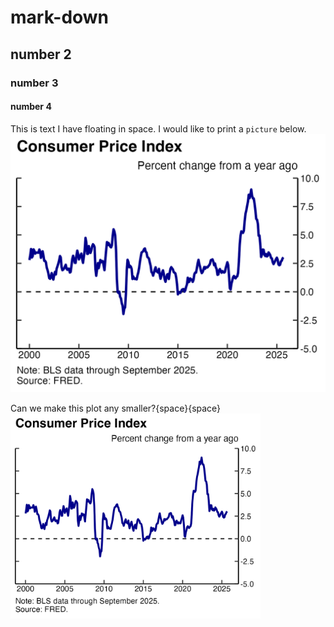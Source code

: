 # mark-down
## number 2
### number 3
#### number 4

This is text I have floating in space. I would like to print a `picture` below.
![Plot #1](plots/plot_cpi.png)

Can we make this plot any smaller?{space}{space}
<img src="plots/plot_cpi.png" alt="Plot #1b" width="400"/>
